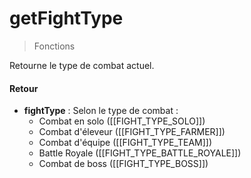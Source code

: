 # getFightType
> Fonctions

Retourne le type de combat actuel.

#### Retour

- **fightType** : Selon le type de combat :
	- Combat en solo ([[FIGHT_TYPE_SOLO]])
	- Combat d'éleveur ([[FIGHT_TYPE_FARMER]])
	- Combat d'équipe ([[FIGHT_TYPE_TEAM]])
	- Battle Royale ([[FIGHT_TYPE_BATTLE_ROYALE]])
	- Combat de boss ([[FIGHT_TYPE_BOSS]])
